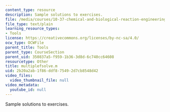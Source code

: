 ```yaml
---
content_type: resource
description: Sample solutions to exercises.
file: /media/courses/10-37-chemical-and-biological-reaction-engineering-spring-2007/2b20a2ab1f86ddf875492d7cb8548d42_multiplefsolve.m
file_type: text/plain
learning_resource_types:
- Tools
license: https://creativecommons.org/licenses/by-nc-sa/4.0/
ocw_type: OCWFile
parent_title: Tools
parent_type: CourseSection
parent_uid: 350837a5-f959-1b36-3d8d-6c740cc64608
resourcetype: Other
title: multiplefsolve.m
uid: 2b20a2ab-1f86-ddf8-7549-2d7cb8548d42
video_files:
  video_thumbnail_file: null
video_metadata:
  youtube_id: null
---
```

Sample solutions to exercises.